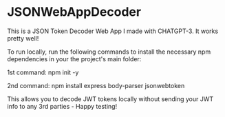 # JSONWebAppDecoder

This is a JSON Token Decoder Web App I made with CHATGPT-3. It works pretty well!

To run locally, run the following commands to install the necessary npm dependencies in your the project's main folder:

1st command:
npm init -y

2nd command:
npm install express body-parser jsonwebtoken

This allows you to decode JWT tokens locally without sending your JWT info to any 3rd parties - Happy testing!

